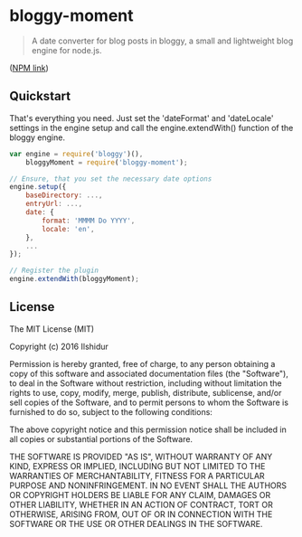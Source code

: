 # bloggy-moment

> A date converter for blog posts in bloggy, a small and lightweight blog engine for node.js.

([NPM link](https://www.npmjs.com/package/bloggy-moment))

## Quickstart

That's everything you need. Just set the 'dateFormat' and 'dateLocale' settings in the engine setup and call the engine.extendWith() function of the bloggy engine.

```Javascript
var engine = require('bloggy')(),
    bloggyMoment = require('bloggy-moment');

// Ensure, that you set the necessary date options
engine.setup({
    baseDirectory: ...,
    entryUrl: ...,
    date: {
        format: 'MMMM Do YYYY',
        locale: 'en',
    },
    ...
});

// Register the plugin
engine.extendWith(bloggyMoment);

```

License
-------

The MIT License (MIT)

Copyright (c) 2016 Ilshidur

Permission is hereby granted, free of charge, to any person obtaining a copy
of this software and associated documentation files (the "Software"), to deal
in the Software without restriction, including without limitation the rights
to use, copy, modify, merge, publish, distribute, sublicense, and/or sell
copies of the Software, and to permit persons to whom the Software is
furnished to do so, subject to the following conditions:

The above copyright notice and this permission notice shall be included in
all copies or substantial portions of the Software.

THE SOFTWARE IS PROVIDED "AS IS", WITHOUT WARRANTY OF ANY KIND, EXPRESS OR
IMPLIED, INCLUDING BUT NOT LIMITED TO THE WARRANTIES OF MERCHANTABILITY,
FITNESS FOR A PARTICULAR PURPOSE AND NONINFRINGEMENT. IN NO EVENT SHALL THE
AUTHORS OR COPYRIGHT HOLDERS BE LIABLE FOR ANY CLAIM, DAMAGES OR OTHER
LIABILITY, WHETHER IN AN ACTION OF CONTRACT, TORT OR OTHERWISE, ARISING FROM,
OUT OF OR IN CONNECTION WITH THE SOFTWARE OR THE USE OR OTHER DEALINGS IN
THE SOFTWARE.
